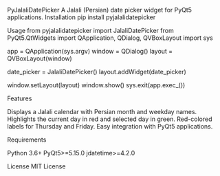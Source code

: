 PyJalaliDatePicker
A Jalali (Persian) date picker widget for PyQt5 applications.
Installation
pip install pyjalalidatepicker

Usage
from pyjalalidatepicker import JalaliDatePicker
from PyQt5.QtWidgets import QApplication, QDialog, QVBoxLayout
import sys

app = QApplication(sys.argv)
window = QDialog()
layout = QVBoxLayout(window)

date_picker = JalaliDatePicker()
layout.addWidget(date_picker)

window.setLayout(layout)
window.show()
sys.exit(app.exec_())

Features

Displays a Jalali calendar with Persian month and weekday names.
Highlights the current day in red and selected day in green.
Red-colored labels for Thursday and Friday.
Easy integration with PyQt5 applications.

Requirements

Python 3.6+
PyQt5>=5.15.0
jdatetime>=4.2.0

License
MIT License
